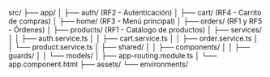 src/
├── app/
│   ├── auth/                     (RF2 - Autenticación)
│   ├── cart/                     (RF4 - Carrito de compras)
│   ├── home/                     (RF3 - Menú principal)
│   ├── orders/                   (RF1 y RF5 - Órdenes)
│   ├── products/                 (RF1 - Catálogo de productos)
│   ├── services/
│   │   ├── auth.service.ts
│   │   ├── cart.service.ts
│   │   ├── order.service.ts
│   │   └── product.service.ts
│   ├── shared/
│   │   ├── components/
│   │   ├── guards/
│   │   └── models/
│   ├── app-routing.module.ts
│   └── app.component.html
├── assets/
└── environments/
